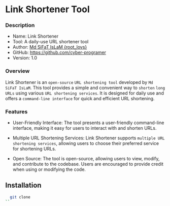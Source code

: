 
# Link Shortener Tool

### Description
- Name: Link Shortener
- Tool: A daily-use URL shortener tool
- Author: <a href="https://facebook.com/root.lovs">Md SiFaT IsLaM {root_lovs}</a>
- GitHub: https://github.com/cyber-programer
- Version: 1.0

### Overview
Link Shortener is an `open-source` `URL shortening tool` developed by `Md SiFaT IsLaM`. This tool provides a simple and convenient way to `shorten` `long URLs` using various `URL shortening services`. It is designed for daily use and offers a `command-line interface` for quick and efficient URL shortening.

### Features
- User-Friendly Interface: The tool presents a user-friendly command-line interface, making it easy for users to interact with and shorten URLs.

- Multiple URL Shortening Services: Link Shortener supports `multiple URL shortening services`, allowing users to choose their preferred service for shortening URLs.

- Open Source: The tool is open-source, allowing users to view, modify, and contribute to the codebase. Users are encouraged to provide credit when using or modifying the code.

## Installation
```bash
  git clone 
``
